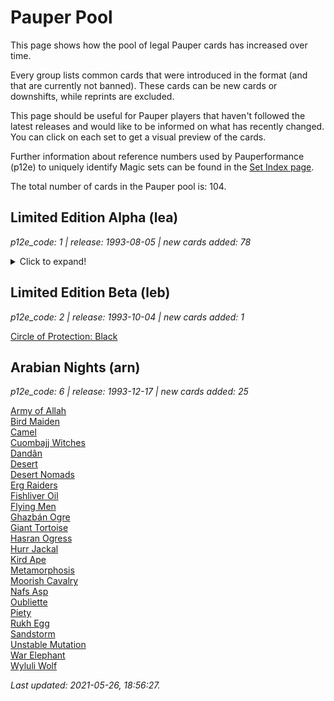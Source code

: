 # Pauper Pool

This page shows how the pool of legal Pauper cards has increased over time.

Every group lists common cards that were introduced in the format (and that are currently not banned).
These cards can be new cards or downshifts, while reprints are excluded.

This page should be useful for Pauper players that haven't followed the latest releases and would like to be informed on what has recently changed.
You can click on each set to get a visual preview of the cards.

Further information about reference numbers used by Pauperformance (p12e) to uniquely identify Magic sets can be found in the [Set Index page]().

The total number of cards in the Pauper pool is: 104.

## Limited Edition Alpha (lea)
*p12e_code: 1 | release: 1993-08-05 | new cards added: 78*

<details>
  <summary>Click to expand!</summary>

[Benalish Hero](https://scryfall.com/card/lea/4/benalish-hero?utm_source=api)  
[Blue Elemental Blast](https://scryfall.com/card/lea/49/blue-elemental-blast?utm_source=api)  
[Circle of Protection: Blue](https://scryfall.com/card/lea/10/circle-of-protection:-blue?utm_source=api)  
[Circle of Protection: Green](https://scryfall.com/card/lea/11/circle-of-protection:-green?utm_source=api)  
[Circle of Protection: Red](https://scryfall.com/card/lea/12/circle-of-protection:-red?utm_source=api)  
[Circle of Protection: White](https://scryfall.com/card/lea/13/circle-of-protection:-white?utm_source=api)  
[Craw Wurm](https://scryfall.com/card/lea/190/craw-wurm?utm_source=api)  
[Creature Bond](https://scryfall.com/card/lea/55/creature-bond?utm_source=api)  
[Dark Ritual](https://scryfall.com/card/lea/98/dark-ritual?utm_source=api)  
[Death Ward](https://scryfall.com/card/lea/17/death-ward?utm_source=api)  
[Disenchant](https://scryfall.com/card/lea/18/disenchant?utm_source=api)  
[Disintegrate](https://scryfall.com/card/lea/140/disintegrate?utm_source=api)  
[Drain Life](https://scryfall.com/card/lea/105/drain-life?utm_source=api)  
[Drudge Skeletons](https://scryfall.com/card/lea/106/drudge-skeletons?utm_source=api)  
[Dwarven Warriors](https://scryfall.com/card/lea/143/dwarven-warriors?utm_source=api)  
[Earthbind](https://scryfall.com/card/lea/145/earthbind?utm_source=api)  
[False Orders](https://scryfall.com/card/lea/147/false-orders?utm_source=api)  
[Fear](https://scryfall.com/card/lea/108/fear?utm_source=api)  
[Fireball](https://scryfall.com/card/lea/149/fireball?utm_source=api)  
[Firebreathing](https://scryfall.com/card/lea/150/firebreathing?utm_source=api)  
[Flight](https://scryfall.com/card/lea/58/flight?utm_source=api)  
[Fog](https://scryfall.com/card/lea/193/fog?utm_source=api)  
[Forest](https://scryfall.com/card/lea/294/forest?utm_source=api)  
[Frozen Shade](https://scryfall.com/card/lea/109/frozen-shade?utm_source=api)  
[Giant Growth](https://scryfall.com/card/lea/197/giant-growth?utm_source=api)  
[Giant Spider](https://scryfall.com/card/lea/198/giant-spider?utm_source=api)  
[Gray Ogre](https://scryfall.com/card/lea/156/gray-ogre?utm_source=api)  
[Grizzly Bears](https://scryfall.com/card/lea/199/grizzly-bears?utm_source=api)  
[Guardian Angel](https://scryfall.com/card/lea/21/guardian-angel?utm_source=api)  
[Healing Salve](https://scryfall.com/card/lea/22/healing-salve?utm_source=api)  
[Hill Giant](https://scryfall.com/card/lea/157/hill-giant?utm_source=api)  
[Holy Armor](https://scryfall.com/card/lea/23/holy-armor?utm_source=api)  
[Holy Strength](https://scryfall.com/card/lea/24/holy-strength?utm_source=api)  
[Howl from Beyond](https://scryfall.com/card/lea/111/howl-from-beyond?utm_source=api)  
[Hurloon Minotaur](https://scryfall.com/card/lea/158/hurloon-minotaur?utm_source=api)  
[Invisibility](https://scryfall.com/card/lea/59/invisibility?utm_source=api)  
[Ironclaw Orcs](https://scryfall.com/card/lea/159/ironclaw-orcs?utm_source=api)  
[Ironroot Treefolk](https://scryfall.com/card/lea/203/ironroot-treefolk?utm_source=api)  
[Island](https://scryfall.com/card/lea/288/island?utm_source=api)  
[Jump](https://scryfall.com/card/lea/60/jump?utm_source=api)  
[Lightning Bolt](https://scryfall.com/card/lea/161/lightning-bolt?utm_source=api)  
[Llanowar Elves](https://scryfall.com/card/lea/210/llanowar-elves?utm_source=api)  
[Merfolk of the Pearl Trident](https://scryfall.com/card/lea/66/merfolk-of-the-pearl-trident?utm_source=api)  
[Mesa Pegasus](https://scryfall.com/card/lea/28/mesa-pegasus?utm_source=api)  
[Mons's Goblin Raiders](https://scryfall.com/card/lea/164/monss-goblin-raiders?utm_source=api)  
[Mountain](https://scryfall.com/card/lea/292/mountain?utm_source=api)  
[Paralyze](https://scryfall.com/card/lea/119/paralyze?utm_source=api)  
[Pearled Unicorn](https://scryfall.com/card/lea/30/pearled-unicorn?utm_source=api)  
[Pestilence](https://scryfall.com/card/lea/120/pestilence?utm_source=api)  
[Phantasmal Terrain](https://scryfall.com/card/lea/68/phantasmal-terrain?utm_source=api)  
[Plague Rats](https://scryfall.com/card/lea/121/plague-rats?utm_source=api)  
[Plains](https://scryfall.com/card/lea/286/plains?utm_source=api)  
[Power Leak](https://scryfall.com/card/lea/71/power-leak?utm_source=api)  
[Power Sink](https://scryfall.com/card/lea/72/power-sink?utm_source=api)  
[Prodigal Sorcerer](https://scryfall.com/card/lea/73/prodigal-sorcerer?utm_source=api)  
[Psychic Venom](https://scryfall.com/card/lea/75/psychic-venom?utm_source=api)  
[Raise Dead](https://scryfall.com/card/lea/122/raise-dead?utm_source=api)  
[Red Elemental Blast](https://scryfall.com/card/lea/169/red-elemental-blast?utm_source=api)  
[Regeneration](https://scryfall.com/card/lea/213/regeneration?utm_source=api)  
[Samite Healer](https://scryfall.com/card/lea/37/samite-healer?utm_source=api)  
[Scathe Zombies](https://scryfall.com/card/lea/125/scathe-zombies?utm_source=api)  
[Scryb Sprites](https://scryfall.com/card/lea/215/scryb-sprites?utm_source=api)  
[Sea Serpent](https://scryfall.com/card/lea/76/sea-serpent?utm_source=api)  
[Shanodin Dryads](https://scryfall.com/card/lea/216/shanodin-dryads?utm_source=api)  
[Shatter](https://scryfall.com/card/lea/173/shatter?utm_source=api)  
[Spell Blast](https://scryfall.com/card/lea/79/spell-blast?utm_source=api)  
[Stone Rain](https://scryfall.com/card/lea/177/stone-rain?utm_source=api)  
[Stream of Life](https://scryfall.com/card/lea/217/stream-of-life?utm_source=api)  
[Swamp](https://scryfall.com/card/lea/290/swamp?utm_source=api)  
[Terror](https://scryfall.com/card/lea/130/terror?utm_source=api)  
[Tranquility](https://scryfall.com/card/lea/220/tranquility?utm_source=api)  
[Twiddle](https://scryfall.com/card/lea/85/twiddle?utm_source=api)  
[Unholy Strength](https://scryfall.com/card/lea/131/unholy-strength?utm_source=api)  
[Unsummon](https://scryfall.com/card/lea/86/unsummon?utm_source=api)  
[Wall of Wood](https://scryfall.com/card/lea/225/wall-of-wood?utm_source=api)  
[War Mammoth](https://scryfall.com/card/lea/227/war-mammoth?utm_source=api)  
[Weakness](https://scryfall.com/card/lea/134/weakness?utm_source=api)  
[Wild Growth](https://scryfall.com/card/lea/229/wild-growth?utm_source=api)  
</details>

## Limited Edition Beta (leb)
*p12e_code: 2 | release: 1993-10-04 | new cards added: 1*

[Circle of Protection: Black](https://scryfall.com/card/leb/10/circle-of-protection:-black?utm_source=api)  

## Arabian Nights (arn)
*p12e_code: 6 | release: 1993-12-17 | new cards added: 25*

[Army of Allah](https://scryfall.com/card/arn/2/army-of-allah?utm_source=api)  
[Bird Maiden](https://scryfall.com/card/arn/37/bird-maiden?utm_source=api)  
[Camel](https://scryfall.com/card/arn/3/camel?utm_source=api)  
[Cuombajj Witches](https://scryfall.com/card/arn/23/cuombajj-witches?utm_source=api)  
[Dandân](https://scryfall.com/card/arn/12/dand%C3%A2n?utm_source=api)  
[Desert](https://scryfall.com/card/arn/72/desert?utm_source=api)  
[Desert Nomads](https://scryfall.com/card/arn/38/desert-nomads?utm_source=api)  
[Erg Raiders](https://scryfall.com/card/arn/25/erg-raiders?utm_source=api)  
[Fishliver Oil](https://scryfall.com/card/arn/13/fishliver-oil?utm_source=api)  
[Flying Men](https://scryfall.com/card/arn/14/flying-men?utm_source=api)  
[Ghazbán Ogre](https://scryfall.com/card/arn/49/ghazb%C3%A1n-ogre?utm_source=api)  
[Giant Tortoise](https://scryfall.com/card/arn/15/giant-tortoise?utm_source=api)  
[Hasran Ogress](https://scryfall.com/card/arn/27/hasran-ogress?utm_source=api)  
[Hurr Jackal](https://scryfall.com/card/arn/39/hurr-jackal?utm_source=api)  
[Kird Ape](https://scryfall.com/card/arn/40/kird-ape?utm_source=api)  
[Metamorphosis](https://scryfall.com/card/arn/51/metamorphosis?utm_source=api)  
[Moorish Cavalry](https://scryfall.com/card/arn/7/moorish-cavalry?utm_source=api)  
[Nafs Asp](https://scryfall.com/card/arn/52/nafs-asp?utm_source=api)  
[Oubliette](https://scryfall.com/card/arn/31/oubliette?utm_source=api)  
[Piety](https://scryfall.com/card/arn/8/piety?utm_source=api)  
[Rukh Egg](https://scryfall.com/card/arn/43/rukh-egg?utm_source=api)  
[Sandstorm](https://scryfall.com/card/arn/53/sandstorm?utm_source=api)  
[Unstable Mutation](https://scryfall.com/card/arn/22/unstable-mutation?utm_source=api)  
[War Elephant](https://scryfall.com/card/arn/11/war-elephant?utm_source=api)  
[Wyluli Wolf](https://scryfall.com/card/arn/55/wyluli-wolf?utm_source=api)  



*Last updated: 2021-05-26, 18:56:27.*
